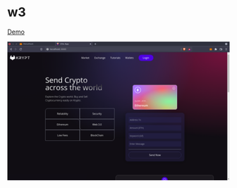 # w3

[Demo](https://youtu.be/x1AYIi1gJ0s)


![Welcome page](https://github.com/roshray/w3/blob/main/screenshots/wel.png)